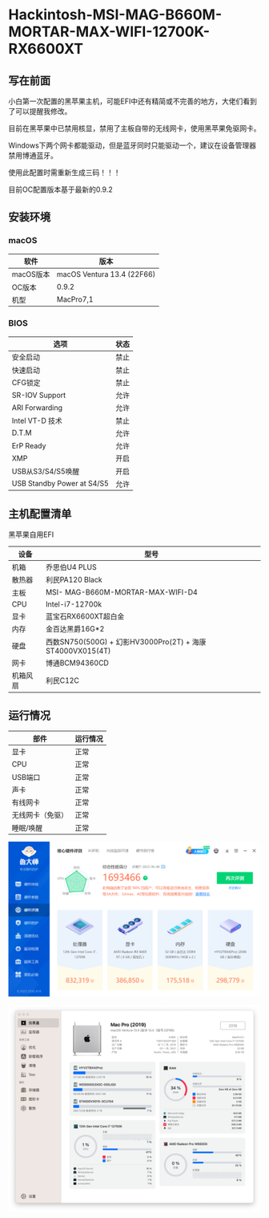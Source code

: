 # Hackintosh-MSI-MAG-B660M-MORTAR-MAX-WIFI-12700K-RX6600XT
## 写在前面

小白第一次配置的黑苹果主机，可能EFI中还有精简或不完善的地方，大佬们看到了可以提醒我修改。

目前在黑苹果中已禁用核显，禁用了主板自带的无线网卡，使用黑苹果免驱网卡。

Windows下两个网卡都能驱动，但是蓝牙同时只能驱动一个，建议在设备管理器禁用博通蓝牙。

使用此配置时需重新生成三码！！！

目前OC配置版本基于最新的0.9.2

## 安装环境

### macOS

| 软件      | 版本                       |
| --------- | -------------------------- |
| macOS版本 | macOS Ventura 13.4 (22F66) |
| OC版本    | 0.9.2                      |
| 机型      | MacPro7,1                  |

### BIOS

| 选项                       | 状态 |
| -------------------------- | ---- |
| 安全启动                   | 禁止 |
| 快速启动                   | 禁止 |
| CFG锁定                    | 禁止 |
| SR-IOV Support             | 允许 |
| ARI Forwarding             | 允许 |
| Intel VT-D 技术            | 禁止 |
| D.T.M                      | 允许 |
| ErP Ready                  | 允许 |
| XMP                        | 开启 |
| USB从S3/S4/S5唤醒          | 开启 |
| USB Standby Power at S4/S5 | 允许 |

## 主机配置清单

黑苹果自用EFI

| 设备     | 型号                                                      |
| -------- | --------------------------------------------------------- |
| 机箱     | 乔思伯U4 PLUS                                             |
| 散热器   | 利民PA120 Black                                           |
| 主板     | MSI- MAG-B660M-MORTAR-MAX-WIFI-D4                         |
| CPU      | Intel-i7-12700k                                           |
| 显卡     | 蓝宝石RX6600XT超白金                                      |
| 内存     | 金百达黑爵16G*2                                           |
| 硬盘     | 西数SN750(500G) + 幻影HV3000Pro(2T) + 海康ST4000VX015(4T) |
| 网卡     | 博通BCM94360CD                                            |
| 机箱风扇 | 利民C12C                                                  |

## 运行情况

| 部件             | 运行情况 |
| ---------------- | -------- |
| 显卡             | 正常     |
| CPU              | 正常     |
| USB端口          | 正常     |
| 声卡             | 正常     |
| 有线网卡         | 正常     |
| 无线网卡（免驱） | 正常     |
| 睡眠/唤醒        | 正常     |

![f1df57260fd3ab5bda508ab561240134](./assets/f1df57260fd3ab5bda508ab561240134.png)

![f1df57260fd3ab5bda508ab561240134](./assets/b405698f24eb6fe4e64d20719ad21a00.png)

